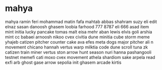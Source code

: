 # mahya
mahya
ramin
feri
mohammad
matin
fafa
mahtab
abbas
shahram
suzy
eli
edit
elnaz
sasan
danoosh
ghasem
loobia
farhood
777
8787
eli 666
asad
item
mint
initia
lucky
pancake
tomas
malt
eisa
mehr
aban
lewis
elvis
goli
arshia
mint
cc
babaei
arnoosh
nikoo
cvex
civitia
dune
minitia
cube
storm
meme
yhajeb
catizen
pitcher
counter
cake
ava
efes
meta
dogs
major
pitcher
ali n
movement
chicano
hannah
vertus
warp
milktia
code
dune
scroll
tuna
zk
catizen
train miner
vertus
ston
arrow
hunt
season
nuri
hanna
pashangooli
testnet
memefi
cati
moxo
cvex
movement
athela
shardiom
sake
arpela
read
exfi
arb
ghost gase
arrow
sepolia
init
ghasem
arcade
kirtis
